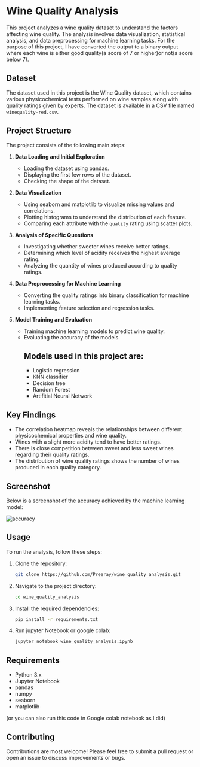 # Wine Quality Analysis

This project analyzes a wine quality dataset to understand the factors affecting wine quality. The analysis involves data visualization, statistical analysis, and data preprocessing for machine learning tasks. For the purpose of this project, I have converted the output to a binary output where each wine is either good quality(a score of 7 or higher)or not(a score below 7). 

## Dataset

The dataset used in this project is the Wine Quality dataset, which contains various physicochemical tests performed on wine samples along with quality ratings given by experts. The dataset is available in a CSV file named `winequality-red.csv`.

## Project Structure

The project consists of the following main steps:

1. **Data Loading and Initial Exploration**
   - Loading the dataset using pandas.
   - Displaying the first few rows of the dataset.
   - Checking the shape of the dataset.

2. **Data Visualization**
   - Using seaborn and matplotlib to visualize missing values and correlations.
   - Plotting histograms to understand the distribution of each feature.
   - Comparing each attribute with the `quality` rating using scatter plots.

3. **Analysis of Specific Questions**
   - Investigating whether sweeter wines receive better ratings.
   - Determining which level of acidity receives the highest average rating.
   - Analyzing the quantity of wines produced according to quality ratings.

4. **Data Preprocessing for Machine Learning**
   - Converting the quality ratings into binary classification for machine learning tasks.
   - Implementing feature selection and regression tasks.

5. **Model Training and Evaluation**
   - Training machine learning models to predict wine quality.
   - Evaluating the accuracy of the models.
     ## Models used in this project are:
     - Logistic regression
     - KNN classifier
     - Decision tree
     - Random Forest
     - Artifitial Neural Network

## Key Findings

- The correlation heatmap reveals the relationships between different physicochemical properties and wine quality.
- Wines with a slight more acidity tend to have better ratings.
- There is close competition between sweet and less sweet wines regarding their quality ratings.
- The distribution of wine quality ratings shows the number of wines produced in each quality category.

## Screenshot

Below is a screenshot of the accuracy achieved by the machine learning model:

![accuracy](https://github.com/user-attachments/assets/e21e6b57-ee7c-44b4-9969-8f7b6af69a01)

## Usage

To run the analysis, follow these steps:

1. Clone the repository:
   ```sh
   git clone https://github.com/Preeray/wine_quality_analysis.git

2. Navigate to the project directory:
   ```sh
   cd wine_quality_analysis

3. Install the required dependencies:
   ```sh
   pip install -r requirements.txt
4. Run jupyter Notebook or google colab:
   ```sh
   jupyter notebook wine_quality_analysis.ipynb

## Requirements
- Python 3.x
- Jupyter Notebook
- pandas
- numpy
- seaborn
- matplotlib

(or you can also run this code in Google colab notebook as I did) 

## Contributing
Contributions are most welcome! Please feel free to submit a pull request or open an issue to discuss improvements or bugs.
   
